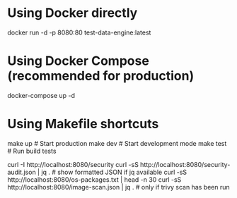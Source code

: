 # Using Docker directly
docker run -d -p 8080:80 test-data-engine:latest

# Using Docker Compose (recommended for production)
docker-compose up -d

# Using Makefile shortcuts
make up          # Start production
make dev         # Start development mode
make test        # Run build tests


curl -I http://localhost:8080/security
curl -sS http://localhost:8080/security-audit.json | jq .   # show formatted JSON if jq available
curl -sS http://localhost:8080/os-packages.txt | head -n 30
curl -sS http://localhost:8080/image-scan.json | jq .      # only if trivy scan has been run